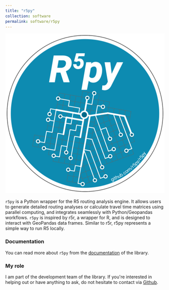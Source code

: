 ```yaml
---
title: "r5py"
collection: software
permalink: software/r5py
---
```

![r5py logo](r5py_blue.svg)

`r5py` is a Python wrapper for the R5 routing analysis engine. It allows users to generate detailed routing analyses or 
calculate travel time matrices using parallel computing, and integrates seamlessly with Python/Geopandas workflows. 
`r5py` is inspired by r5r, a wrapper for R, and is designed to interact with GeoPandas data frames. 
Similar to r5r, r5py represents a simple way to run R5 locally. 

### Documentation

You can read more about `r5py` from the [documentation](https://r5py.readthedocs.io/en/latest/) of the library.

### My role

I am part of the development team of the library. If you're interested in helping out or have anything to ask, do not hesitate to contact via [Github](https://github.com/r5py/r5py/issues/new/choose). 

